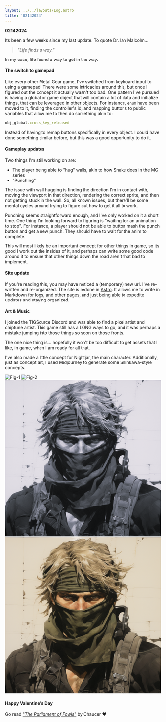 ```yaml
---
layout: ../../layouts/Log.astro
title: '02142024'
---
```


**02142024**

Its been a few weeks since my last update. To quote Dr. Ian Malcolm...

> _"Life finds a way."_

In my case, life found a way to get in the way.

#### The switch to gamepad

Like every other Metal Gear game, I've switched from keyboard input to using a gamepad. There were some
intricacies around this, but once I figured out the concept it actually wasn't too bad. One pattern
I've pursued is having a global or game object that will contain a lot of data and initialize things,
that can be leveraged in other objects. For instance, `enum` have been moved to it, finding the
controller's id, and mapping buttons to public variables that allow me to then do something akin to:

```rb
obj_global.cross_key_released
```

Instead of having to remap buttons specifically in every object. I could have done something similar
before, but this was a good opportunity to do it.

#### Gameplay updates

Two things I'm still working on are:

- The player being able to "hug" walls, akin to how Snake does in the MG series
- "Punching"

The issue with wall hugging is finding the direction I'm in contact with, moving the viewport in
that direction, rendering the correct sprite, and then not getting stuck in the wall. So, all known
issues, but there'll be some mental cycles around trying to figure out how to get it all to work.

Punching seems straightforward enough, and I've only worked on it a short time. One thing I'm looking
forward to figuring is "waiting for an animation to stop". For instance, a player should not be able
to button mash the punch button and get a new punch. They should have to wait for the anim to complete.

This will most likely be an important concept for other things in game, so its good I work out the
insides of it, and perhaps can write some good code around it to ensure that other things down the
road aren't that bad to implement.

#### Site update

If you're reading this, you may have noticed a (temporary) new url. I've re-written and re-organized.
The site is redone in [Astro](https://astro.build). It allows me to write in Markdown for logs, and other pages, and just
being able to expedite updates and staying organized.

#### Art & Music

I joined the TIGSource Discord and was able to find a pixel artist and chiptune artist. This game still
has a LONG ways to go, and it was perhaps a mistake jumping into those things so soon on those fronts.

The one nice thing is... hopefully it won't be too difficult to get assets that I like, in game, when
I am ready for all that.

I've also made a little concept for Nightjar, the main character. Additionally, just as concept art,
I used Midjourney to generate some Shinkawa-style concepts.

![Fig-1](../../../public/logs/02142024/fig-1.jpg)
![Fig-2](../../../public/logs/02142024/fig-2.png)
![Fig-3](../../../public/logs/02142024/fig-3.png)
![Fig-4](../../../public/logs/02142024/fig-4.png)

#### Happy Valentine's Day

Go read ["_The Parliament of Fowls_"](https://www.potw.org/archive/potw313.html) by Chaucer ❤️
